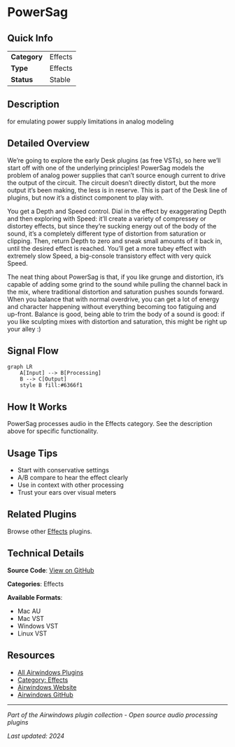 # PowerSag



## Quick Info

| | |
|---|---|
| **Category** | Effects |
| **Type** | Effects |
| **Status** | Stable |

## Description

for emulating power supply limitations in analog modeling

## Detailed Overview

We’re going to explore the early Desk plugins (as free VSTs), so here we’ll start off with one of the underlying principles! PowerSag models the problem of analog power supplies that can’t source enough current to drive the output of the circuit. The circuit doesn’t directly distort, but the more output it’s been making, the less is in reserve. This is part of the Desk line of plugins, but now it’s a distinct component to play with.

You get a Depth and Speed control. Dial in the effect by exaggerating Depth and then exploring with Speed: it’ll create a variety of compressey or distortey effects, but since they’re sucking energy out of the body of the sound, it’s a completely different type of distortion from saturation or clipping. Then, return Depth to zero and sneak small amounts of it back in, until the desired effect is reached. You’ll get a more tubey effect with extremely slow Speed, a big-console transistory effect with very quick Speed.

The neat thing about PowerSag is that, if you like grunge and distortion, it’s capable of adding some grind to the sound while pulling the channel back in the mix, where traditional distortion and saturation pushes sounds forward. When you balance that with normal overdrive, you can get a lot of energy and character happening without everything becoming too fatiguing and up-front. Balance is good, being able to trim the body of a sound is good: if you like sculpting mixes with distortion and saturation, this might be right up your alley :)

## Signal Flow

```mermaid
graph LR
    A[Input] --> B[Processing]
    B --> C[Output]
    style B fill:#6366f1
```

## How It Works

PowerSag processes audio in the Effects category. See the description above for specific functionality.

## Usage Tips

- Start with conservative settings
- A/B compare to hear the effect clearly
- Use in context with other processing
- Trust your ears over visual meters


## Related Plugins

Browse other [Effects](../categories/effects.md) plugins.


## Technical Details

**Source Code**: [View on GitHub](https://github.com/airwindows/airwindows/tree/master/plugins/LinuxVST/src/PowerSag)

**Categories**: Effects

**Available Formats**:
- Mac AU
- Mac VST
- Windows VST
- Linux VST

## Resources

- [All Airwindows Plugins](../../README.md)
- [Category: Effects](../categories/effects.md)
- [Airwindows Website](https://www.airwindows.com)
- [Airwindows GitHub](https://github.com/airwindows/airwindows)

---

*Part of the Airwindows plugin collection - Open source audio processing plugins*

*Last updated: 2024*
